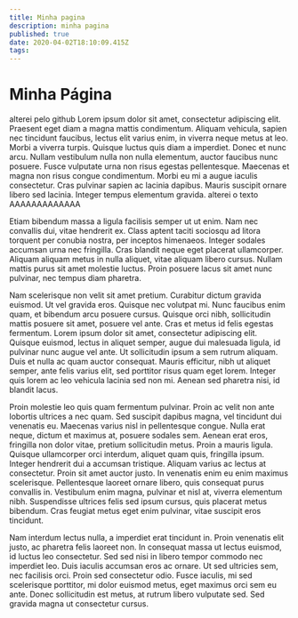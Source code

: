 ```yaml
---
title: Minha pagina
description: minha pagina
published: true
date: 2020-04-02T18:10:09.415Z
tags: 
---
```




# Minha Página
alterei pelo github
Lorem ipsum dolor sit amet, consectetur adipiscing elit. Praesent eget diam a magna mattis condimentum. Aliquam vehicula, sapien nec tincidunt faucibus, lectus elit varius enim, in viverra neque metus at leo. Morbi a viverra turpis. Quisque luctus quis diam a imperdiet. Donec et nunc arcu. Nullam vestibulum nulla non nulla elementum, auctor faucibus nunc posuere. Fusce vulputate urna non risus egestas pellentesque. Maecenas et magna non risus congue condimentum. Morbi eu mi a augue iaculis consectetur. Cras pulvinar sapien ac lacinia dapibus. Mauris suscipit ornare libero sed lacinia. Integer tempus elementum gravida. alterei o texto AAAAAAAAAAAAA

Etiam bibendum massa a ligula facilisis semper ut ut enim. Nam nec convallis dui, vitae hendrerit ex. Class aptent taciti sociosqu ad litora torquent per conubia nostra, per inceptos himenaeos. Integer sodales accumsan urna nec fringilla. Cras blandit neque eget placerat ullamcorper. Aliquam aliquam metus in nulla aliquet, vitae aliquam libero cursus. Nullam mattis purus sit amet molestie luctus. Proin posuere lacus sit amet nunc pulvinar, nec tempus diam pharetra.

Nam scelerisque non velit sit amet pretium. Curabitur dictum gravida euismod. Ut vel gravida eros. Quisque nec volutpat mi. Nunc faucibus enim quam, et bibendum arcu posuere cursus. Quisque orci nibh, sollicitudin mattis posuere sit amet, posuere vel ante. Cras et metus id felis egestas fermentum. Lorem ipsum dolor sit amet, consectetur adipiscing elit. Quisque euismod, lectus in aliquet semper, augue dui malesuada ligula, id pulvinar nunc augue vel ante. Ut sollicitudin ipsum a sem rutrum aliquam. Duis et nulla ac quam auctor consequat. Mauris efficitur, nibh ut aliquet semper, ante felis varius elit, sed porttitor risus quam eget lorem. Integer quis lorem ac leo vehicula lacinia sed non mi. Aenean sed pharetra nisi, id blandit lacus.

Proin molestie leo quis quam fermentum pulvinar. Proin ac velit non ante lobortis ultrices a nec quam. Sed suscipit dapibus magna, vel tincidunt dui venenatis eu. Maecenas varius nisl in pellentesque congue. Nulla erat neque, dictum et maximus at, posuere sodales sem. Aenean erat eros, fringilla non dolor vitae, pretium sollicitudin metus. Proin a mauris ligula. Quisque ullamcorper orci interdum, aliquet quam quis, fringilla ipsum. Integer hendrerit dui a accumsan tristique. Aliquam varius ac lectus at consectetur. Proin sit amet auctor justo. In venenatis enim eu enim maximus scelerisque. Pellentesque laoreet ornare libero, quis consequat purus convallis in. Vestibulum enim magna, pulvinar et nisl at, viverra elementum nibh. Suspendisse ultrices felis sed ipsum cursus, quis placerat metus bibendum. Cras feugiat metus eget enim pulvinar, vitae suscipit eros tincidunt.

Nam interdum lectus nulla, a imperdiet erat tincidunt in. Proin venenatis elit justo, ac pharetra felis laoreet non. In consequat massa ut lectus euismod, id luctus leo consectetur. Sed sed nisi in libero tempor commodo nec imperdiet leo. Duis iaculis accumsan eros ac ornare. Ut sed ultricies sem, nec facilisis orci. Proin sed consectetur odio. Fusce iaculis, mi sed scelerisque porttitor, mi dolor euismod metus, eget maximus orci sem eu ante. Donec sollicitudin est metus, at rutrum libero vulputate sed. Sed gravida magna ut consectetur cursus.

